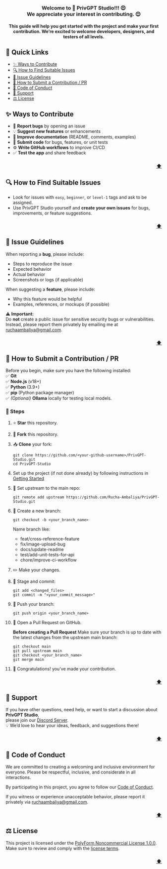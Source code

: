 <h3 align="center">
  Welcome to 🚀 PrivGPT Studio!!! 😍<br>
  We appreciate your interest in contributing. 😊
</h3>
<h4 align="center">
  This guide will help you get started with the project and make your first contribution.  
  We’re excited to welcome developers, designers, and testers of all levels.
</h4>

<div id="top"></div>

## 🔗 Quick Links
- [✨ Ways to Contribute](#-ways-to-contribute)
- [🔍 How to Find Suitable Issues](#-how-to-find-suitable-issues)
- [📝 Issue Guidelines](#-issue-guidelines)
- [🌟 How to Submit a Contribution / PR](#-how-to-submit-a-contribution--pr)
- [📜 Code of Conduct](#-code-of-conduct)
- [💬 Support](#-support)
- [⚖️ License](#-license)

## ✨ Ways to Contribute
- 🐛 **Report bugs** by opening an issue
- 💡 **Suggest new features** or enhancements
- 📖 **Improve documentation** (README, comments, examples)
- 🔧 **Submit code** for bugs, features, or unit tests
- ⚙️ **Write GitHub workflows** to improve CI/CD
- ✅ **Test the app** and share feedback

<h3 align="right"><a href="#top">⬆️</a></h3>

## 🔍 How to Find Suitable Issues
- Look for issues with `easy`, `beginner`, or `level-1` tags and ask to be assigned.
- Use PrivGPT Studio yourself and **create your own issues** for bugs, improvements, or feature suggestions.

<h3 align="right"><a href="#top">⬆️</a></h3>

## 📝 Issue Guidelines

When reporting a **bug**, please include:
- Steps to reproduce the issue
- Expected behavior
- Actual behavior
- Screenshots or logs (if applicable)

When suggesting a **feature**, please include:
- Why this feature would be helpful
- Examples, references, or mockups (if possible)

⚠️ **Important:**  
Do **not** create a public issue for sensitive security bugs or vulnerabilities.  
Instead, please report them privately by emailing me at [ruchaambaliya@gmail.com](mailto:ruchaambaliya@gmail.com).

<h3 align="right"><a href="#top">⬆️</a></h3>

## 🌟 How to Submit a Contribution / PR

Before you begin, make sure you have the following installed:  
✅ **Git**  
✅ **Node.js** (v18+)  
✅ **Python** (3.9+)  
✅ **pip** (Python package manager)  
✅ *(Optional)* **Ollama** locally for testing local models.

### 📌 Steps
1. ⭐ **Star** this repository.

2. 🍴 **Fork** this repository.

3. 📥 **Clone** your fork:
   ```
   git clone https://github.com/<your-github-username>/PrivGPT-Studio.git
   cd PrivGPT-Studio
   ```

4. Set up the project (if not done already) by following instructions in [Getting Started](../README.md#3-set-up-the-client-nextjs-frontend)

5. 🔗 Set upstream to the main repo:
    ```
    git remote add upstream https://github.com/Rucha-Ambaliya/PrivGPT-Studio.git
    ```
6. 🌿 Create a new branch:
    ```
    git checkout -b <your_branch_name>
    ```
    Name branch like: 
    - feat/cross-reference-feature
    - fix/image-upload-bug
    - docs/update-readme
    - test/add-unit-tests-for-api
    - chore/improve-ci-workflow

7. ✏️ Make your changes.

8. 📝 Stage and commit:
    ```
    git add <changed_files>
    git commit -m "<your_commit_message>"
    ```
9. 🚀 Push your branch:
    ```
    git push origin <your_branch_name>
    ```

10. 🔄 Open a Pull Request on GitHub.

    **Before creating a Pull Request** Make sure your branch is up to date with the latest changes from the upstream main branch:

    ```
    git checkout main
    git pull upstream main
    git checkout <your_branch_name>
    git merge main
    ```

11. 🎉 Congratulations! you've made your contribution.

<h3 align="right"><a href="#top">⬆️</a></h3>

## 💬 Support

If you have other questions, need help, or want to start a discussion about **PrivGPT Studio**,  
please join our [Discord Server](https://discord.gg/J9z5T52rkZ).  
💡 We’d love to hear your ideas, feedback, and suggestions there!

<h3 align="right"><a href="#top">⬆️</a></h3>

## 📜 Code of Conduct
We are committed to creating a welcoming and inclusive environment for everyone. Please be respectful, inclusive, and considerate in all interactions.

By participating in this project, you agree to follow our [Code of Conduct](./CODE_OF_CONDUCT.md).

If you witness or experience unacceptable behavior, please report it privately via [ruchaambaliya@gmail.com](mailto:ruchaambaliya@gmail.com).

<h3 align="right"><a href="#top">⬆️</a></h3>

## ⚖️ License
This project is licensed under the [PolyForm Noncommercial License 1.0.0](https://polyformproject.org/licenses/noncommercial/1.0.0). Make sure to review and comply with the [license terms](https://github.com/rucha-ambaliya/privgpt-studio/blob/master/LICENSE).

<h3 align="right"><a href="#top">⬆️</a></h3>